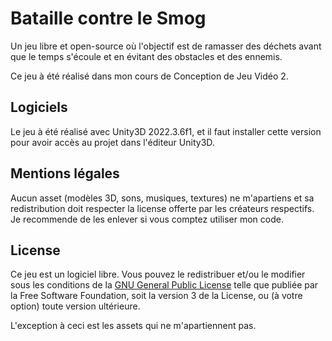 # Bataille contre le Smog

Un jeu libre et open-source où l'objectif est de ramasser des déchets avant que le temps s'écoule et en évitant des obstacles et des ennemis.

Ce jeu à été réalisé dans mon cours de Conception de Jeu Vidéo 2.

## Logiciels

Le jeu à été réalisé avec Unity3D 2022.3.6f1, et il faut installer cette version pour avoir accès au projet dans l'éditeur Unity3D.

## Mentions légales

Aucun asset (modèles 3D, sons, musiques, textures) ne m'apartiens et sa redistribution doit respecter la license offerte par les créateurs respectifs.
Je recommende de les enlever si vous comptez utiliser mon code.

## License

Ce jeu est un logiciel libre.
Vous pouvez le redistribuer et/ou le modifier sous les conditions de la [GNU General Public License](https://www.gnu.org/licenses/gpl-3.0.en.html) telle que publiée par la Free Software Foundation, soit la version 3 de la License, ou (à votre option) toute version ultérieure.

L'exception à ceci est les assets qui ne m'apartiennent pas.
